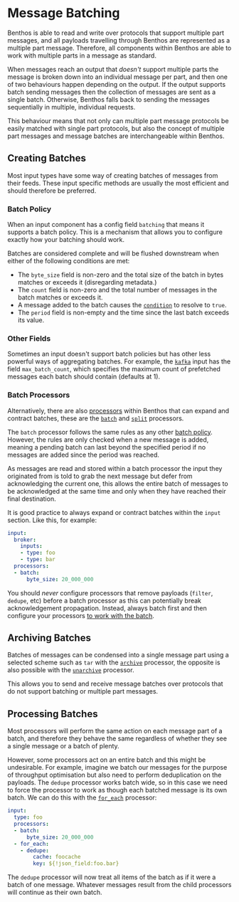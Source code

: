 Message Batching
================

Benthos is able to read and write over protocols that support multiple part
messages, and all payloads travelling through Benthos are represented as a
multiple part message. Therefore, all components within Benthos are able to work
with multiple parts in a message as standard.

When messages reach an output that _doesn't_ support multiple parts the message
is broken down into an individual message per part, and then one of two
behaviours happen depending on the output. If the output supports batch sending
messages then the collection of messages are sent as a single batch. Otherwise,
Benthos falls back to sending the messages sequentially in multiple, individual
requests.

This behaviour means that not only can multiple part message protocols be easily
matched with single part protocols, but also the concept of multiple part
messages and message batches are interchangeable within Benthos.

## Creating Batches

Most input types have some way of creating batches of messages from their feeds.
These input specific methods are usually the most efficient and should therefore
be preferred.

### Batch Policy

When an input component has a config field `batching` that means it supports
a batch policy. This is a mechanism that allows you to configure exactly how
your batching should work.

Batches are considered complete and will be flushed downstream when either of
the following conditions are met:

- The `byte_size` field is non-zero and the total size of the batch in
  bytes matches or exceeds it (disregarding metadata.)
- The `count` field is non-zero and the total number of messages in
  the batch matches or exceeds it.
- A message added to the batch causes the [`condition`][conditions] to resolve
  to `true`.
- The `period` field is non-empty and the time since the last batch exceeds its
  value.

### Other Fields

Sometimes an input doesn't support batch policies but has other less powerful
ways of aggregating batches. For example, the [`kafka`][kafka] input has the
field `max_batch_count`, which specifies the maximum count of prefetched
messages each batch should contain (defaults at 1).

### Batch Processors

Alternatively, there are also [processors][processors] within Benthos that can
expand and contract batches, these are the [`batch`][batch] and [`split`][split]
processors.

The `batch` processor follows the same rules as any other
[batch policy](#batch-policy). However, the rules are only checked when a new
message is added, meaning a pending batch can last beyond the specified period
if no messages are added since the period was reached.

As messages are read and stored within a batch processor the input they
originated from is told to grab the next message but defer from acknowledging
the current one, this allows the entire batch of messages to be acknowledged at
the same time and only when they have reached their final destination.

It is good practice to always expand or contract batches within the `input`
section. Like this, for example:

``` yaml
input:
  broker:
    inputs:
    - type: foo
    - type: bar
  processors:
  - batch:
      byte_size: 20_000_000
```

You should *never* configure processors that remove payloads (`filter`,
`dedupe`, etc) before a batch processor as this can potentially break
acknowledgement propagation. Instead, always batch first and then configure your
processors [to work with the batch](#processing-batches).

## Archiving Batches

Batches of messages can be condensed into a single message part using a selected
scheme such as `tar` with the [`archive`][archive] processor, the opposite is
also possible with the [`unarchive`][unarchive] processor.

This allows you to send and receive message batches over protocols that do not
support batching or multiple part messages.

## Processing Batches

Most processors will perform the same action on each message part of a batch,
and therefore they behave the same regardless of whether they see a single
message or a batch of plenty.

However, some processors act on an entire batch and this might be undesirable.
For example, imagine we batch our messages for the purpose of throughput
optimisation but also need to perform deduplication on the payloads. The
`dedupe` processor works batch wide, so in this case we need to force the
processor to work as though each batched message is its own batch. We can do
this with the [`for_each`][for_each] processor:

``` yaml
input:
  type: foo
  processors:
  - batch:
      byte_size: 20_000_000
  - for_each:
    - dedupe:
        cache: foocache
        key: ${!json_field:foo.bar}
```

The `dedupe` processor will now treat all items of the batch as if it were a
batch of one message. Whatever messages result from the child processors will
continue as their own batch.

[processors]: ./processors/README.md
[conditions]: ./conditions/README.md
[batch]: ./processors/README.md#batch
[split]: ./processors/README.md#split
[archive]: ./processors/README.md#archive
[unarchive]: ./processors/README.md#unarchive
[for_each]: ./processors/README.md#for_each
[kafka]: ./inputs/README.md#kafka
[kafka_balanced]: ./inputs/README.md#kafka_balanced
